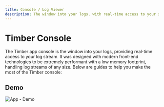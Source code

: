 ```yaml
---
title: Console / Log Viewer
description: The window into your logs, with real-time access to your stream.
---
```

# Timber Console

The Timber app console is the window into your logs, providing real-time access to your log stream. It was designed with modern front-end technologies to be extremely performant with a low memory footprint, handling log streams of any size. Below are guides to help you make the most of the Timber console:

## Demo

![App - Demo](//images.contentful.com/h6vh38q7qvzk/4tgpCFPD5YkQE680QiS8Yu/8ffb62a2f8fbfcce985c24fe79e2f3d1/Screen_Recording_2017-08-12_at_06.59_PM.gif)
